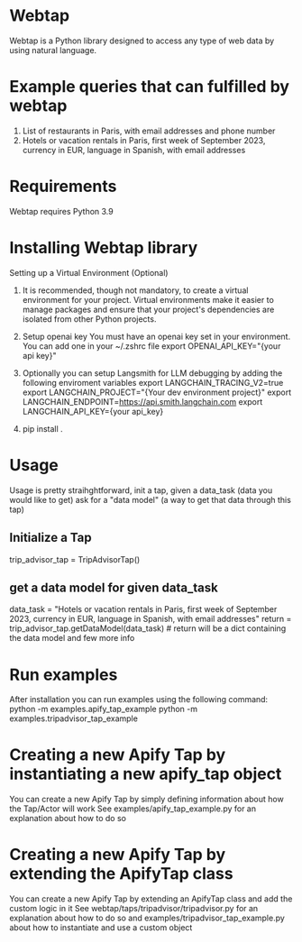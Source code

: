 # Webtap

Webtap is a Python library designed to access any type of web data by using natural language.

# Example queries that can fulfilled by webtap

1. List of restaurants in Paris, with email addresses and phone number
2. Hotels or vacation rentals in Paris, first week of September 2023, currency in EUR, language in Spanish, with email addresses

# Requirements

Webtap requires Python 3.9

# Installing Webtap library

Setting up a Virtual Environment (Optional)

1. It is recommended, though not mandatory, to create a virtual environment for your project. Virtual environments make it easier to manage packages and ensure that your project's dependencies are isolated from other Python projects.
2. Setup openai key
You must have an openai key set in your environment. You can add one in your ~/.zshrc file
export OPENAI_API_KEY="{your api key}"

3. Optionally you can setup Langsmith for LLM debugging by adding the following enviroment variables
export LANGCHAIN_TRACING_V2=true
export LANGCHAIN_PROJECT="{Your dev environment project}"
export LANGCHAIN_ENDPOINT=https://api.smith.langchain.com
export LANGCHAIN_API_KEY={your api_key}

3. pip install .

# Usage
Usage is pretty straihghtforward, init a tap, given a data_task (data you would like to get) ask for a "data model" (a way to get that data through this tap)
## Initialize a Tap
trip_advisor_tap = TripAdvisorTap()
## get a data model for given data_task
data_task = "Hotels or vacation rentals in Paris, first week of September 2023, currency in EUR, language in Spanish, with email addresses"
return = trip_advisor_tap.getDataModel(data_task) # return will be a dict containing the data model and few more info

# Run examples

After installation you can run examples using the following command:
python -m examples.apify_tap_example
python -m examples.tripadvisor_tap_example

# Creating a new Apify Tap by instantiating a new apify_tap object

You can create a new Apify Tap by simply defining information about how the Tap/Actor will work
See examples/apify_tap_example.py for an explanation about how to do so

# Creating a new Apify Tap by extending the ApifyTap class

You can create a new Apify Tap by extending an ApifyTap class and add the custom logic in it
See webtap/taps/tripadvisor/tripadvisor.py for an explanation about how to do so and examples/tripadvisor_tap_example.py about how to instantiate and use a custom object